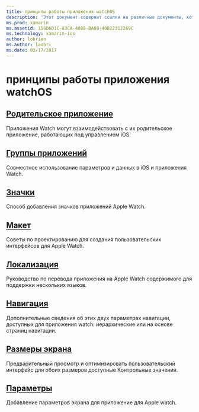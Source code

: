```yaml
---
title: принципы работы приложения watchOS
description: 'Этот документ содержит ссылки на различные документы, которые описывают основные понятия, основа для разработки приложений watchOS, с помощью Xamarin.'
ms.prod: xamarin
ms.assetid: 156D6D1C-83CA-4088-BA08-40B22312269C
ms.technology: xamarin-ios
author: lobrien
ms.author: laobri
ms.date: 03/17/2017
---
```


# <a name="watchos-application-fundamentals"></a>принципы работы приложения watchOS

##  <a name="parent-applicationioswatchosapp-fundamentalsparent-appmd"></a>[Родительское приложение](~/ios/watchos/app-fundamentals/parent-app.md)

Приложения Watch могут взаимодействовать с их родительское приложение, работающих под управлением iOS.

##  <a name="app-groupsioswatchosapp-fundamentalsapp-groupsmd"></a>[Группы приложений](~/ios/watchos/app-fundamentals/app-groups.md)

Совместное использование параметров и данных в iOS и приложения Watch.

##  <a name="iconsioswatchosapp-fundamentalsiconsmd"></a>[Значки](~/ios/watchos/app-fundamentals/icons.md)

Способ добавления значков приложений Apple Watch.

##  <a name="layoutioswatchosapp-fundamentalslayoutmd"></a>[Макет](~/ios/watchos/app-fundamentals/layout.md)

Советы по проектированию для создания пользовательских интерфейсов для Apple Watch.

##  <a name="localizationioswatchosapp-fundamentalslocalizationmd"></a>[Локализация](~/ios/watchos/app-fundamentals/localization.md)

Руководство по перевода приложения на Apple Watch содержимого для поддержки нескольких языков.

##  <a name="navigationioswatchosapp-fundamentalsnavigationmd"></a>[Навигация](~/ios/watchos/app-fundamentals/navigation.md)

Дополнительные сведения об этих двух параметрах навигации, доступных для приложения watch: иерархические или на основе страниц навигации.

##  <a name="screen-sizesioswatchosapp-fundamentalsscreen-sizesmd"></a>[Размеры экрана](~/ios/watchos/app-fundamentals/screen-sizes.md)

Предварительный просмотр и оптимизировать пользовательский интерфейс для обоих размеров доступные Контрольные значения.

##  <a name="settingsioswatchosapp-fundamentalssettingsmd"></a>[Параметры](~/ios/watchos/app-fundamentals/settings.md)

Добавление параметров экрана для приложение для Apple watch.
